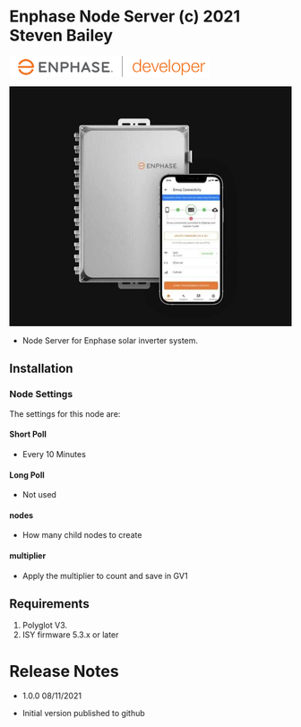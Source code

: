 
# Enphase Node Server (c) 2021 Steven Bailey

![Enphase](<https://github.com/sjpbailey/udi-enphase-poly-master-v3/blob/master/images-archive/enlighten_dev_logo-8c066a4e2ed24faf.png>)

![Enphase](<https://github.com/sjpbailey/udi-enphase-poly-master-v3/blob/master/images-archive/Combiner+phone_0.jpg>)

* Node Server for Enphase solar inverter system.

## Installation

### Node Settings

The settings for this node are:

#### Short Poll

* Every 10 Minutes

#### Long Poll

* Not used

#### nodes

* How many child nodes to create

#### multiplier

* Apply the multiplier to count and save in GV1

## Requirements

1. Polyglot V3.
2. ISY firmware 5.3.x or later

# Release Notes

* 1.0.0 08/11/2021

* Initial version published to github
